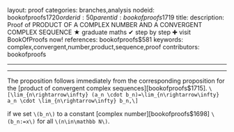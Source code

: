 layout: proof
categories: branches,analysis
nodeid: bookofproofs$1720
orderid: 50
parentid: bookofproofs$1719
title: 
description:  Proof of PRODUCT OF A COMPLEX NUMBER AND A CONVERGENT COMPLEX SEQUENCE &#9733; graduate maths &#10004; step by step &#10010; visit BookOfProofs now!
references: bookofproofs$581
keywords: complex,convergent,number,product,sequence,proof
contributors: bookofproofs

---


---

The proposition follows immediately from the corresponding proposition for the [product of convergent complex sequences][bookofproofs$1715].
`\[\lim_{n\rightarrow\infty} (a_n \cdot b_n)=\lim_{n\rightarrow\infty} a_n \cdot \lim_{n\rightarrow\infty} b_n,\]`

if we set `\(b_n\)` to a constant [complex number][bookofproofs$1698] `\(b_n:=x\)` for all `\(n\in\mathbb N\)`.
